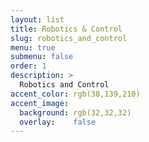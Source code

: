 ```yaml
---
layout: list
title: Robotics & Control
slug: robotics_and_control
menu: true
submenu: false
order: 1
description: >
  Robotics and Control
accent_color: rgb(38,139,210)
accent_image:
  background: rgb(32,32,32)
  overlay:    false
---
```

